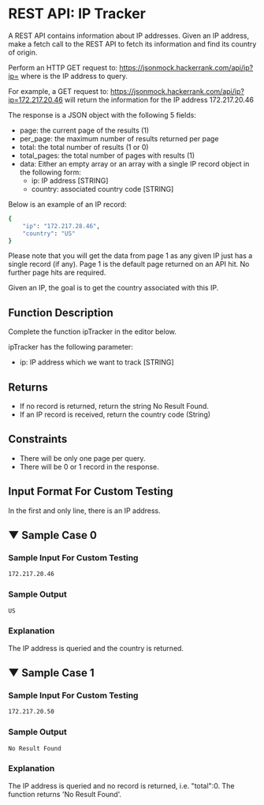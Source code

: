 # REST API: IP Tracker

A REST API contains information about IP addresses. Given an IP address, make a fetch call to the REST API to fetch its information and find its country of origin.

Perform an HTTP GET request to: https://jsonmock.hackerrank.com/api/ip?ip=<ip>
where <ip> is the IP address to query.

For example, a GET request to: https://jsonmock.hackerrank.com/api/ip?ip=172.217.20.46 will return the information for the IP address 172.217.20.46

The response is a JSON object with the following 5 fields:
* page: the current page of the results (1)
* per_page: the maximum number of results returned per page
* total: the total number of results (1 or 0)
* total_pages: the total number of pages with results (1)
* data: Either an empty array or an array with a single IP record object in the following form:
    * ip: IP address [STRING]
    * country: associated country code [STRING]

Below is an example of an IP record:

```bash
{
    "ip": "172.217.28.46", 
    "country": "US"
}
```

Please note that you will get the data from page 1 as any given IP just has a single record (if any). Page 1 is the default page returned on an API hit. No further page hits are required.

Given an IP, the goal is to get the country associated with this IP.

## Function Description
Complete the function ipTracker in the editor below.

ipTracker has the following parameter:
* ip: IP address which we want to track [STRING]

## Returns
* If no record is returned, return the string No Result Found.
* If an IP record is received, return the country code (String)

## Constraints
* There will be only one page per query.
* There will be 0 or 1 record in the response.


## Input Format For Custom Testing
In the first and only line, there is an IP address.

## ▼ Sample Case 0

### Sample Input For Custom Testing
```bash
172.217.20.46
```

### Sample Output
```bash
US
```

### Explanation
The IP address is queried and the country is returned.

## ▼ Sample Case 1

### Sample Input For Custom Testing
```bash
172.217.20.50
```

### Sample Output
```bash
No Result Found
```

### Explanation
The IP address is queried and no record is returned, i.e. "total":0. The function returns 'No Result Found'.